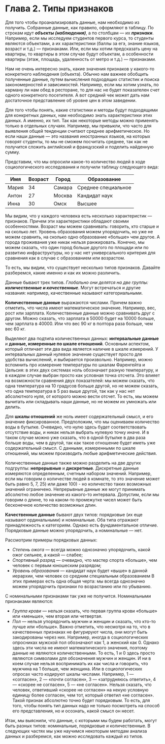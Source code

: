 # Глава 2. Типы признаков

Для того чтобы проанализировать данные, нам необходимо из получить. Собранные данные, как правило, оформляют в таблицу. По строкам идут ***объекты (наблюдения)***, а по столбцам — их ***признаки***. Например, если мы исследуем студентов первого курса, то студенты являются объектами, а их характеристики (баллы за егэ, знание языков, возраст и т.д.) — признаками. Или, если мы хотим предсказать цену на квартиры, то квартиры в этом случае будут объектам, а особенности квартиры (этаж, площадь, удаленность от метро и т.д.) — признаками.

Нам не очень интересно знать, какие значения признаков у какого-то конкретного наблюдения (объекта). Обычно нам важнее обобщить полученные данные, путем вычисления подходящих статистик и поиска закономерностей и зависимостей. Например, если мы хотим узнать, по карману ли нам обед в ресторане, то для нас не будет показателен счет одного конкретного посетителя. А вот средний чек может дать нам достаточное представление об уровне цен в этом заведении.

Для того чтобы понять, какие статистики и методы будут подходящими для конкретных данных, нам необходимо знать характеристики этих данных. А именно, их тип. Так как некоторые методы можно применять только в отдельных случаях. Например, мы привыкли, что часто для выявления общей тенденции считают среднее арифметическое. Но если наши данные — это названия иностранных языков, на которых говорят студенты, то мы не сможем посчитать среднее, так как не получится сложить английский и французский и поделить найденную сумму.

Представим, что мы опросили какое-то количество людей в ходе социологического исследования и получили таблицу следующего вида:

|Имя	|Возраст    |Город  |Образование        |
|-------|-----------|-------|-------------------|
|Мария	|34         |Самара |Среднее специальное|
|Антон	|27	        |Москва |Кандидат наук      |
|Инна   |30         |Омск   |Высшее             |

Мы видим, что у каждого человека есть несколько характеристик — признаков. Причем эти характеристики обладают своими особенностями. Возраст мы можем сравнивать: говорить, кто старше и на сколько лет. Уровень образования можем упорядочить, но уже не можем сравнить, на сколько одно образование «больше» чем другое. А города проживания уже никак нельзя ранжировать. Конечно, мы можем сказать, что один город больше другого по площади или по развитию инфраструктуры, но у нас нет универсального критерия для сравнения как в случае с образованием или возрастом.

То есть, мы видим, что существует несколько типов признаков. Давайте разберемся, какие именно и как их можно различить.

Данные бывают трех типов. *Глобально они делятся на две группы: **количественные и качественные***. Могут встречаться и другие названия: например, качественные называют категориальными.

**Количественные данные** выражаются числами. Причем важно отметить, что числа имеют математическое значение. Например, вес, рост или зарплата. Количественные данные можно сравнивать друг с другом. Можно сказать, что зарплата в 50000 будет на 10000 больше, чем зарплата в 40000. Или что вес 90 кг в полтора раза больше, чем вес 60 кг.

Выделяют два подтипа количественных данных: **интервальные данные** и **данные, измеренные по шкале отношений**. Основным аспектом, который отличает эти два вида является наличие в шкале измерений. У интервальных данный нулевое значение существует просто для удобства вычислений, и выбирается произвольно. Например, можно вспомнить про измерение температуры по шкалам Фаренгейта и Цельсия: в этих двух системах ноль обозначает разную температуру, и в каждом случае выбран просто как условная точка отсчета. Это влияет на возможности сравнения двух показателей: мы можем сказать, что одна температура на 10 градусов больше другой, но не можем сказать, что одна температура в 5 раз выше другой, так как у нас нет абсолютного нуля, от которого можно вести отсчет. То есть, мы можем вычитать или складывать наши данные, но не можем их умножать или делить.

Для **шкалы отношений** же ноль имеет содержательный смысл, и его значение фиксированное. Предположим, что мы оцениваем количество воды в бутылке. Очевидно, что нулю здесь будет соответствовать отсутствие воды, и никак нельзя выбрать нулевую точку иначе. И в таком случае можно уже сказать, что в одной бутылке в два раза больше воды, чем в другой, так как такое отношение будет иметь уже содержательный смысл. С данными, измеренными по шкале отношений, мы можем производить любые арифметические действия.

Количественные данные также можно разделить на две других подгруппы: **непрерывные** и **дискретные**. Дискретные данные измеряются определенным, счетным набором значений. Например, если мы говорим о количестве людей в комнате, то это значение может быть равно 5, 7, 25) или даже 100) - но количество таких возможных значений ограничено. Непрерывные данные же могут принимать абсолютно любое значение из какого-то интервала. Допустим, если мы говорим о длине, то на каком-то промежутке чисел может быть бесконечное количество возможных длин.

**Качественные данные** бывают двух типов: порядковые (их еще называют ординальными) и номинальные. Оба типа отражают принадлежность к категориям. Однако есть фундаментальное отличие. Порядковые данные можно упорядочить, а номинальные — нет.

Рассмотрим примеры порядковых данных:

- *Степень ожога* — всегда можно однозначно упорядочить, какой ожог сильнее, а какой — слабее;
- *Спортивный разряд* — очевидно, что мастер спорта «больше», чем человек с первым юношеским разрядом;
- *Уровень образования* — кандидат наук будет «выше» в данной иерархии, чем человек со средним специальным образованием
В этих примерах есть одна общая черта: мы всегда однозначно можем упорядочить признаки по возрастанию или по убыванию.

С номинальными признаками так уже не получится. Номинальными признаками являются:

- *Группа крови* — нельзя сказать, что первая группа крови «больше» или «меньше», чем вторая или четвертая.
- *Пол* — нельзя упорядочить мужчин и женщин и сказать, что кто-то лучше или «больше».
Важно отметить, что несмотря на то, что в качественных признаках не фигурируют числа, они могут быть закодированы через них. Например, иногда в социологических опросниках мужской пол обозначают как 1, а женский как 0. Однако здесь эти числа не имеют математического значения, поэтому данные не являются количественными. То есть, 1 и 0 здесь просто являются символами для обозначения мужчин и женщин. И ни в коем случае нельзя воспринимать их как числа и говорить, что мужчина на 1 больше, чем женщина. Или в социологических опросах часто кодируют шкалы числами. Например, 1 — «согласен», 2 — «почти согласен», 3 — «затрудняюсь ответить», 4 — «скорее не согласен», 5 — «не согласен». Нельзя сказать, что человек, ответивший «скорее не согласен» на некую условную единицу более согласен, чем тот, который ответил «не согласен». Такой признак абсолютно точно будет порядковым. То есть, для того, чтобы понять тип данных надо не только посмотреть на способ его представления, но и осознать, какой смысл он несет.

Итак, мы выяснили, что данные, с которыми мы будем работать, могут быть разных типов: номинальные, порядковые и количественные. В следующих частях мы уже научимся некоторым методам анализа данных и разберемся, как можно исследовать каждый из типов.